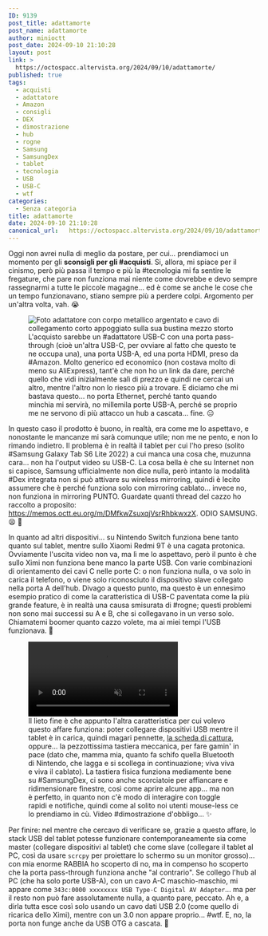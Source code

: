 ```yaml
---
ID: 9139
post_title: adattamorte
post_name: adattamorte
author: minioctt
post_date: 2024-09-10 21:10:28
layout: post
link: >
  https://octospacc.altervista.org/2024/09/10/adattamorte/
published: true
tags:
  - acquisti
  - adattatore
  - Amazon
  - consigli
  - DEX
  - dimostrazione
  - hub
  - rogne
  - Samsung
  - SamsungDex
  - tablet
  - tecnologia
  - USB
  - USB-C
  - wtf
categories:
  - Senza categoria
title: adattamorte
date: 2024-09-10 21:10:28
canonical_url:   https://octospacc.altervista.org/2024/09/10/adattamorte/
---
```

<!-- wp:paragraph -->
<p>Oggi non avrei nulla di meglio da postare, per cui... prendiamoci un momento per gli <strong>sconsigli per gli #acquisti</strong>. Si, allora, mi spiace per il cinismo, però più passa il tempo e più la #tecnologia mi fa sentire le fregature, che pare non funziona mai niente come dovrebbe e devo sempre rassegnarmi a tutte le piccole magagne... ed è come se anche le cose che un tempo funzionavano, stiano sempre più a perdere colpi. Argomento per un'altra volta, vah. 😭️</p>
<!-- /wp:paragraph -->

<!-- wp:paragraph -->
<p></p>
<!-- /wp:paragraph -->

<!-- wp:image {"id":9141,"sizeSlug":"large","linkDestination":"none"} -->
<figure class="wp-block-image size-large"><img src="{{site.cdnurl}}/assets/uploads/2024/09/img_20240906_2044446980252041394196892-960x1280.jpg" alt="Foto adattatore con corpo metallico argentato e cavo di collegamento corto appoggiato sulla sua bustina mezzo storto" class="wp-image-9141"/><figcaption class="wp-element-caption">L'acquisto sarebbe un #adattatore USB-C con una porta pass-through (cioè un'altra USB-C, per ovviare al fatto che questo te ne occupa una), una porta USB-A, ed una porta HDMI, preso da #Amazon. Molto generico ed economico (non costava molto di meno su AliExpress), tant'è che non ho un link da dare, perché quello che vidi inizialmente salì di prezzo e quindi ne cercai un altro, mentre l'altro non lo riesco più a trovare. E diciamo che mi bastava questo... no porta Ethernet, perché tanto quando minchia mi servirà, no millemila porte USB-A, perché se proprio me ne servono di più attacco un hub a cascata... fine. 😑️</figcaption></figure>
<!-- /wp:image -->

<!-- wp:paragraph -->
<p></p>
<!-- /wp:paragraph -->

<!-- wp:paragraph -->
<p>In questo caso il prodotto è buono, in realtà, era come me lo aspettavo, e nonostante le mancanze mi sarà comunque utile; non me ne pento, e non lo rimando indietro. Il problema è in realtà il tablet per cui l'ho preso (solito #Samsung Galaxy Tab S6 Lite 2022) a cui manca una cosa che, muzunna cara... non ha l'output video su USB-C. La cosa bella è che su Internet non si capisce, Samsung ufficialmente non dice nulla, però intanto la modalità #Dex integrata non si può attivare su wireless mirroring, quindi è lecito assumere che è perché funziona solo con mirroring cablato... invece no, non funziona in mirroring PUNTO. Guardate quanti thread del cazzo ho raccolto a proposito: <a href="https://memos.octt.eu.org/m/DMfkwZsuxqjVsrRhbkwxzX">https://memos.octt.eu.org/m/DMfkwZsuxqjVsrRhbkwxzX</a>. ODIO SAMSUNG. 😫️ 🤬️</p>
<!-- /wp:paragraph -->

<!-- wp:paragraph -->
<p>In quanto ad altri dispositivi... su Nintendo Switch funziona bene tanto quanto sul tablet, mentre sullo Xiaomi Redmi 9T è una cagata protonica. Ovviamente l'uscita video non va, ma lì me lo aspettavo, però il punto è che sullo Ximi non funziona bene manco la parte USB. Con varie combinazioni di orientamento dei cavi C nelle porte C: o non funziona nulla, o va solo in carica il telefono, o viene solo riconosciuto il dispositivo slave collegato nella porta A dell'hub. Divago a questo punto, ma questo è un ennesimo esempio pratico di come la caratteristica di USB-C paventata come la più grande feature, è in realtà una causa smisurata di #rogne; questi problemi non sono mai successi su A e B, che si collegavano in un verso solo. Chiamatemi boomer quanto cazzo volete, ma ai miei tempi l'USB funzionava. 🥱️</p>
<!-- /wp:paragraph -->

<!-- wp:paragraph -->
<p></p>
<!-- /wp:paragraph -->

<!-- wp:video {"autoplay":true,"id":9142,"loop":true,"muted":true} -->
<figure class="wp-block-video"><video autoplay controls loop muted src="{{site.cdnurl}}/assets/uploads/2024/09/lv_0_202409101930521.mp4"></video><figcaption class="wp-element-caption">Il lieto fine è che appunto l'altra caratteristica per cui volevo questo affare funziona: poter collegare dispositivi USB mentre il tablet è in carica, quindi magari pennette, <a href="2024/05/20/5728/">la scheda di cattura</a>, oppure... la pezzottissima tastiera meccanica, per fare gamin' in pace (dato che, mamma mia, quanto fa schifo quella Bluetooth di Nintendo, che lagga e si scollega in continuazione; viva viva e viva il cablato). La tastiera fisica funziona mediamente bene su #SamsungDex, ci sono anche scorciatoie per affiancare e ridimensionare finestre, così come aprire alcune app... ma non è perfetto, in quanto non c'è modo di interagire con toggle rapidi e notifiche, quindi come al solito noi utenti mouse-less ce lo prendiamo in cù. Video #dimostrazione d'obbligo... ✨️</figcaption></figure>
<!-- /wp:video -->

<!-- wp:paragraph -->
<p></p>
<!-- /wp:paragraph -->

<!-- wp:paragraph -->
<p>Per finire: nel mentre che cercavo di verificare se, grazie a questo affare, lo stack USB del tablet potesse funzionare contemporaneamente sia come master (collegare dispositivi al tablet) che come slave (collegare il tablet al PC, così da usare <code>scrcpy</code> per proiettare lo schermo su un monitor grosso)... con mia enorme RABBIA ho scoperto di no, ma in compenso ho scoperto che la porta pass-through funziona anche "al contrario". Se collego l'hub al PC (che ha solo porte USB-A), con un cavo A-C maschio-maschio, mi appare come <code>343c:0000 xxxxxxxx USB Type-C Digital AV Adapter</code>... ma per il resto non può fare assolutamente nulla, a quanto pare, peccato. Ah e, a dirla tutta esce così solo usando un cavo dati USB 2.0 (come quello di ricarica dello Ximi), mentre con un 3.0 non appare proprio... #wtf. E, no, la porta non funge anche da USB OTG a cascata. 💩️</p>
<!-- /wp:paragraph -->